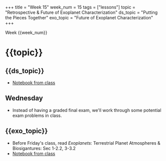 +++
title = "Week 15"
week_num = 15
tags = ["lessons"]
topic = "Retrospective & Future of Exoplanet Characterization"
ds_topic = "Putting the Pieces Together"
exo_topic =  "Future of Exoplanet Characterization"
+++

Week {{week_num}}
# {{topic}}

## {{ds_topic}}
- [Notebook from class](https://psuastro497.github.io/Fall2022/notebooks/week15day1/)


## Wednesday
- Instead of having a graded final exam, we'll work through some potential exam problems in class.  

## {{exo_topic}}
- Before Friday's class, read *Exoplanets*: Terrestrial Planet Atmospheres & Biosigantures:  Sec 1-2.2, 3-3.2
- [Notebook from class](https://psuastro497.github.io/Fall2022/notebooks/week15day3/)
